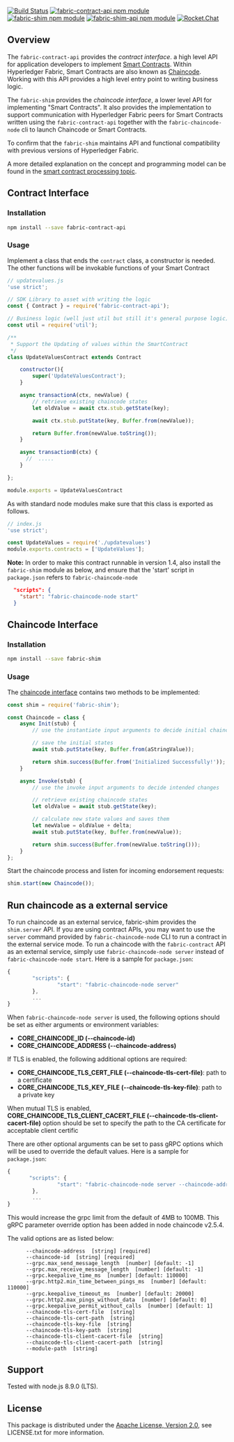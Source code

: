 [![Build Status](https://dev.azure.com/Hyperledger/Fabric-Chaincode-Node/_apis/build/status/Fabric-Chaincode-Node?branchName=main)](https://dev.azure.com/Hyperledger/Fabric-Chaincode-Node/_build/latest?definitionId=33&branchName=main)
[![fabric-contract-api npm module](https://img.shields.io/npm/v/fabric-shim?label=fabric-contract-api)](https://www.npmjs.com/package/fabric-contract-api)
[![fabric-shim npm module](https://img.shields.io/npm/v/fabric-shim?label=fabric-shim)](https://www.npmjs.com/package/fabric-shim)
[![fabric-shim-api npm module](https://img.shields.io/npm/v/fabric-shim?label=fabric-shim-api)](https://www.npmjs.com/package/fabric-shim-api)
[![Rocket.Chat](https://chat.hyperledger.org/images/join-chat.svg)](https://chat.hyperledger.org/channel/fabric-chaincode-dev)

## Overview

The `fabric-contract-api` provides the *contract interface*. a high level API for application developers to implement [Smart Contracts](https://hyperledger-fabric.readthedocs.io/en/latest/glossary.html#smart-contract). Within Hyperledger Fabric, Smart Contracts are also known as [Chaincode](https://hyperledger-fabric.readthedocs.io/en/latest/glossary.html#chaincode). Working with this API provides a high level entry point to writing business logic.

The `fabric-shim` provides the *chaincode interface*, a lower level API for implementing "Smart Contracts". It also provides the implementation to support communication with Hyperledger Fabric peers for Smart Contracts written using the `fabric-contract-api` together with the `fabric-chaincode-node` cli to launch Chaincode or Smart Contracts.

To confirm that the `fabric-shim` maintains API and functional compatibility with previous versions of Hyperledger Fabric.

A more detailed explanation on the concept and programming model can be found in the [smart contract processing topic](https://hyperledger-fabric.readthedocs.io/en/release-2.3/developapps/smartcontract.html).

## Contract Interface

### Installation

```sh
npm install --save fabric-contract-api
```

### Usage

Implement a class that ends the `contract` class, a constructor is needed.
The other functions will be invokable functions of your Smart Contract

```javascript
// updatevalues.js
'use strict';

// SDK Library to asset with writing the logic
const { Contract } = require('fabric-contract-api');

// Business logic (well just util but still it's general purpose logic)
const util = require('util');

/**
 * Support the Updating of values within the SmartContract
 */
class UpdateValuesContract extends Contract

    constructor(){
		super('UpdateValuesContract');
	}

	async transactionA(ctx, newValue) {
		// retrieve existing chaincode states
		let oldValue = await ctx.stub.getState(key);

		await ctx.stub.putState(key, Buffer.from(newValue));

		return Buffer.from(newValue.toString());
	}

	async transactionB(ctx) {
	  //  .....
	}

};

module.exports = UpdateValuesContract
```

As with standard node modules make sure that this class is exported as follows.
```javascript
// index.js
'use strict';

const UpdateValues = require('./updatevalues')
module.exports.contracts = ['UpdateValues'];
```

**Note:** In order to make this contract runnable in version 1.4, also install the `fabric-shim` module as below, and ensure that the 'start' script in `package.json` refers to `fabric-chaincode-node`

```json
  "scripts": {
	"start": "fabric-chaincode-node start"
  }
```

## Chaincode Interface

### Installation

```sh
npm install --save fabric-shim
```

### Usage
The [chaincode interface](https://hyperledger.github.io/fabric-chaincode-node/main/api/fabric-shim.ChaincodeInterface.html) contains two methods to be implemented:
```javascript
const shim = require('fabric-shim');

const Chaincode = class {
	async Init(stub) {
		// use the instantiate input arguments to decide initial chaincode state values

		// save the initial states
		await stub.putState(key, Buffer.from(aStringValue));

		return shim.success(Buffer.from('Initialized Successfully!'));
	}

	async Invoke(stub) {
		// use the invoke input arguments to decide intended changes

		// retrieve existing chaincode states
		let oldValue = await stub.getState(key);

		// calculate new state values and saves them
		let newValue = oldValue + delta;
		await stub.putState(key, Buffer.from(newValue));

		return shim.success(Buffer.from(newValue.toString()));
	}
};
```

Start the chaincode process and listen for incoming endorsement requests:
```javascript
shim.start(new Chaincode());
```

## Run chaincode as a external service
To run chaincode as an external service, fabric-shim provides the `shim.server` API. If you are using contract APIs, you may want to use the `server` command provided by `fabric-chaincode-node` CLI to run a contract in the external service mode. To run a chaincode with the `fabric-contract` API as an external service, simply use `fabric-chaincode-node server` instead of `fabric-chaincode-node start`. Here is a sample for `package.json`:
```javascript
{
        "scripts": {
                "start": "fabric-chaincode-node server"
        },
        ...
}
```

When `fabric-chaincode-node server` is used, the following options should be set as either arguments or environment variables:
* **CORE_CHAINCODE_ID (--chaincode-id)**
* **CORE_CHAINCODE_ADDRESS (--chaincode-address)**

If TLS is enabled, the following additional options are required:
* **CORE_CHAINCODE_TLS_CERT_FILE (--chaincode-tls-cert-file)**: path to a certificate
* **CORE_CHAINCODE_TLS_KEY_FILE (--chaincode-tls-key-file)**: path to a private key

When mutual TLS is enabled, **CORE_CHAINCODE_TLS_CLIENT_CACERT_FILE (--chaincode-tls-client-cacert-file)** option should be set to specify the path to the CA certificate for acceptable client certific

There are other optional arguments can be set to pass gRPC options which will be used to override the default values. Here is a sample for `package.json`:

```javascript
{
       "scripts": {
                "start": "fabric-chaincode-node server --chaincode-address=localhost:7100 --chaincode-id=<ccid> --grpc.max_send_message_length 100000000 --grpc.max_receive_message_length 100000000"
        },
        ...
}
```
This would increase the grpc limit from the default of 4MB to 100MB. This gRPC parameter override option has been added in node chaincode v2.5.4.

The valid options are as listed below:
```
      --chaincode-address  [string] [required]
	  --chaincode-id  [string] [required]
      --grpc.max_send_message_length  [number] [default: -1]
      --grpc.max_receive_message_length  [number] [default: -1]
      --grpc.keepalive_time_ms  [number] [default: 110000]
      --grpc.http2.min_time_between_pings_ms  [number] [default: 110000]
      --grpc.keepalive_timeout_ms  [number] [default: 20000]
      --grpc.http2.max_pings_without_data  [number] [default: 0]
      --grpc.keepalive_permit_without_calls  [number] [default: 1]
      --chaincode-tls-cert-file  [string]
      --chaincode-tls-cert-path  [string]
      --chaincode-tls-key-file  [string]
      --chaincode-tls-key-path  [string]
      --chaincode-tls-client-cacert-file  [string]
      --chaincode-tls-client-cacert-path  [string]
      --module-path  [string]
```

## Support
Tested with node.js 8.9.0 (LTS).

## License

This package is distributed under the
[Apache License, Version 2.0](http://www.apache.org/licenses/LICENSE-2.0),
see LICENSE.txt for more information.
